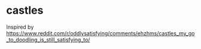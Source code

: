 # castles

Inspired by https://www.reddit.com/r/oddlysatisfying/comments/ehzhms/castles_my_go_to_doodling_is_still_satisfying_to/
